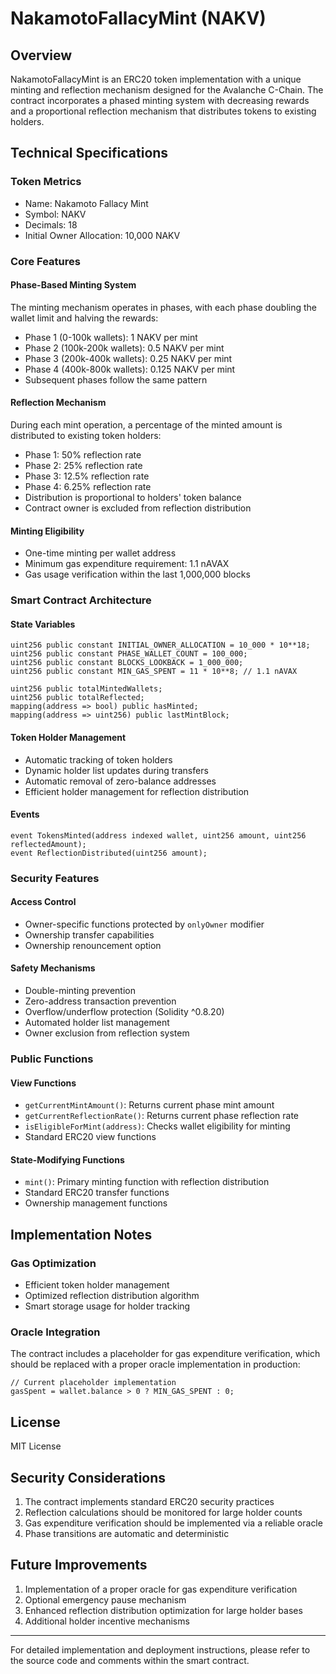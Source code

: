 # NakamotoFallacyMint (NAKV)

## Overview
NakamotoFallacyMint is an ERC20 token implementation with a unique minting and reflection mechanism designed for the Avalanche C-Chain. The contract incorporates a phased minting system with decreasing rewards and a proportional reflection mechanism that distributes tokens to existing holders.

## Technical Specifications

### Token Metrics
- Name: Nakamoto Fallacy Mint
- Symbol: NAKV
- Decimals: 18
- Initial Owner Allocation: 10,000 NAKV

### Core Features

#### Phase-Based Minting System
The minting mechanism operates in phases, with each phase doubling the wallet limit and halving the rewards:
- Phase 1 (0-100k wallets): 1 NAKV per mint
- Phase 2 (100k-200k wallets): 0.5 NAKV per mint
- Phase 3 (200k-400k wallets): 0.25 NAKV per mint
- Phase 4 (400k-800k wallets): 0.125 NAKV per mint
- Subsequent phases follow the same pattern

#### Reflection Mechanism
During each mint operation, a percentage of the minted amount is distributed to existing token holders:
- Phase 1: 50% reflection rate
- Phase 2: 25% reflection rate
- Phase 3: 12.5% reflection rate
- Phase 4: 6.25% reflection rate
- Distribution is proportional to holders' token balance
- Contract owner is excluded from reflection distribution

#### Minting Eligibility
- One-time minting per wallet address
- Minimum gas expenditure requirement: 1.1 nAVAX
- Gas usage verification within the last 1,000,000 blocks

### Smart Contract Architecture

#### State Variables
```solidity
uint256 public constant INITIAL_OWNER_ALLOCATION = 10_000 * 10**18;
uint256 public constant PHASE_WALLET_COUNT = 100_000;
uint256 public constant BLOCKS_LOOKBACK = 1_000_000;
uint256 public constant MIN_GAS_SPENT = 11 * 10**8; // 1.1 nAVAX

uint256 public totalMintedWallets;
uint256 public totalReflected;
mapping(address => bool) public hasMinted;
mapping(address => uint256) public lastMintBlock;
```

#### Token Holder Management
- Automatic tracking of token holders
- Dynamic holder list updates during transfers
- Automatic removal of zero-balance addresses
- Efficient holder management for reflection distribution

#### Events
```solidity
event TokensMinted(address indexed wallet, uint256 amount, uint256 reflectedAmount);
event ReflectionDistributed(uint256 amount);
```

### Security Features

#### Access Control
- Owner-specific functions protected by `onlyOwner` modifier
- Ownership transfer capabilities
- Ownership renouncement option

#### Safety Mechanisms
- Double-minting prevention
- Zero-address transaction prevention
- Overflow/underflow protection (Solidity ^0.8.20)
- Automated holder list management
- Owner exclusion from reflection system

### Public Functions

#### View Functions
- `getCurrentMintAmount()`: Returns current phase mint amount
- `getCurrentReflectionRate()`: Returns current phase reflection rate
- `isEligibleForMint(address)`: Checks wallet eligibility for minting
- Standard ERC20 view functions

#### State-Modifying Functions
- `mint()`: Primary minting function with reflection distribution
- Standard ERC20 transfer functions
- Ownership management functions

## Implementation Notes

### Gas Optimization
- Efficient token holder management
- Optimized reflection distribution algorithm
- Smart storage usage for holder tracking

### Oracle Integration
The contract includes a placeholder for gas expenditure verification, which should be replaced with a proper oracle implementation in production:
```solidity
// Current placeholder implementation
gasSpent = wallet.balance > 0 ? MIN_GAS_SPENT : 0;
```

## License
MIT License

## Security Considerations
1. The contract implements standard ERC20 security practices
2. Reflection calculations should be monitored for large holder counts
3. Gas expenditure verification should be implemented via a reliable oracle
4. Phase transitions are automatic and deterministic

## Future Improvements
1. Implementation of a proper oracle for gas expenditure verification
2. Optional emergency pause mechanism
3. Enhanced reflection distribution optimization for large holder bases
4. Additional holder incentive mechanisms

---

For detailed implementation and deployment instructions, please refer to the source code and comments within the smart contract.
